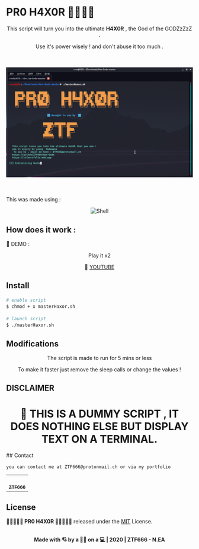 # PR0 H4X0R 👨‍💻🕵️‍♀️

<div align="center">
<p>This script will turn you into the ultimate <strong>H4X0R</strong> , the God of the GODZzZzZ .</p>
<p>Use it's power wisely ! and don't abuse it too much .</p>
<br><br>
<img src="/scrsh/picture.png" >
</div>
<br><br>
<p>This was made using : </p>

<div align="center">
<img src="https://firebasestorage.googleapis.com/v0/b/datasaver-42281.appspot.com/o/index.png?alt=media&token=f7de9dcd-4f15-4225-82bd-e4d7ddf4dbe3"   alt="Shell">
</div>

## How does it work :

<p>📣 DEMO :</p>

<div align="center">
<p>Play it x2</p>

📣 [YOUTUBE](https://youtube.com/video/7K8oEdo4A-4)

</div>

## Install

```bash
# enable script
$ chmod + x masterHaxor.sh

# launch script
$ ./masterHaxor.sh
```

## Modifications

<div align="center">
<p>The script is made to run for 5 mins or less</p>
<p>To make it faster just remove the sleep calls or change the values !</p>

</div>

## DISCLAIMER

<div align="center">
<p><strong><h1>📣 THIS IS A DUMMY SCRIPT , IT DOES NOTHING ELSE BUT DISPLAY TEXT ON A TERMINAL.</h1></strong> </P>
</div>
## Contact

```
you can contact me at ZTF666@protonmail.ch or via my portfolio

```

<div align="center">

<table>
  <tr>
    <td align="center"><a href="https://ztfportfolio.web.app/" target='_blank'><img src="https://avatars1.githubusercontent.com/u/32502988?v=4" width="100px;" alt=""/><br /><sub><b>ZTF666</b></sub></a></td>
  </tr>
</table>

</div>

## License

**💎🕵️‍♀️👨‍💻 PR0 H4X0R 👨‍💻🕵️‍♀️💎** released under the [MIT](LICENSE) License.
<br><br>

<div align="center">
<strong><p>Made with 💘 by a 👨‍💻 on a 💻 | 2020 | ZTF666 - N.EA</p> </strong>
</div>
